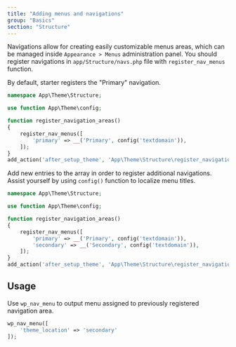 ```yaml
---
title: "Adding menus and navigations"
group: "Basics"
section: "Structure"
---
```


Navigations allow for creating easily customizable menus areas, which can be managed inside `Appearance > Menus` administration panel. You should register navigations in `app/Structure/navs.php` file with `register_nav_menus` function.

By default, starter registers the "Primary" navigation.

```php
namespace App\Theme\Structure;

use function App\Theme\config;

function register_navigation_areas()
{
    register_nav_menus([
        'primary' => __('Primary', config('textdomain')),
    ]);
}
add_action('after_setup_theme', 'App\Theme\Structure\register_navigation_areas');
```

Add new entries to the array in order to register additional navigations. Assist yourself by using `config()` function to localize menu titles.

```php
namespace App\Theme\Structure;

use function App\Theme\config;

function register_navigation_areas()
{
    register_nav_menus([
        'primary' => __('Primary', config('textdomain')),
        'secondary' => __('Secondary', config('textdomain')),
    ]);
}
add_action('after_setup_theme', 'App\Theme\Structure\register_navigation_areas');
```

## Usage

Use `wp_nav_menu` to output menu assigned to previously registered navigation area.

```php
wp_nav_menu([
    'theme_location' => 'secondary'
]);
```